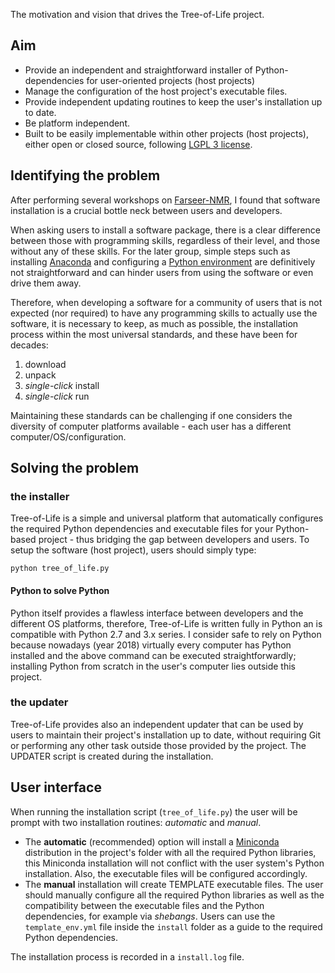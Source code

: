The motivation and vision that drives the Tree-of-Life project.

## Aim

- Provide an independent and straightforward installer of Python-dependencies for user-oriented projects (host projects)
- Manage the configuration of the host project's executable files.
- Provide independent updating routines to keep the user's installation up to date.
- Be platform independent.
- Built to be easily implementable within other projects (host projects), either open or closed source, following [LGPL 3 license](https://github.com/joaomcteixeira/Tree-of-Life/blob/master/LICENSE).

## Identifying the problem

After performing several workshops on [Farseer-NMR](https://github.com/Farseer-NMR/FarSeer-NMR), I found that software installation is a crucial bottle neck between users and developers.

When asking users to install a software package, there is a clear difference between those with programming skills, regardless of their level, and those without any of these skills. For the later group, simple steps such as installing [Anaconda](https://www.anaconda.com/) and configuring a [Python environment](https://conda.io/docs/user-guide/tasks/manage-environments.html) are definitively not straightforward and can hinder users from using the software or even drive them away.

Therefore, when developing a software for a community of users that is not expected (nor required) to have any programming skills to actually use the software, it is necessary to keep, as much as possible, the installation process within the most universal standards, and these have been for decades:

1. download
1. unpack
1. _single-click_ install
1. _single-click_ run

Maintaining these standards can be challenging if one considers the diversity of computer platforms available - each user has a different computer/OS/configuration.

## Solving the problem

### the installer

Tree-of-Life is a simple and universal platform that automatically configures the required Python dependencies and executable files for your Python-based project - thus bridging the gap between developers and users. To setup the software (host project), users should simply type:

```
python tree_of_life.py
```

#### Python to solve Python

Python itself provides a flawless interface between developers and the different OS platforms, therefore, Tree-of-Life is written fully in Python an is compatible with Python 2.7 and 3.x series. I consider safe to rely on Python because nowadays (year 2018) virtually every computer has Python installed and the above command can be executed straightforwardly; installing Python from scratch in the user's computer lies outside this project.

### the updater

Tree-of-Life provides also an independent updater that can be used by users to maintain their project's installation up to date, without requiring Git or performing any other task outside those provided by the project. The UPDATER script is created during the installation.

## User interface

When running the installation script (`tree_of_life.py`) the user will be prompt with two installation routines: _automatic_ and _manual_. 
 
- The **automatic** (recommended) option will install a [Miniconda](https://conda.io/miniconda.html) distribution in the project's folder with all the required Python libraries, this Miniconda installation will not conflict with the user system's Python installation. Also, the executable files will be configured accordingly.
- The **manual** installation will create TEMPLATE executable files. The user should manually configure all the required Python libraries as well as the compatibility between the executable files and the Python dependencies, for example via _shebangs_. Users can use the `template_env.yml` file inside the `install` folder as a guide to the required Python dependencies.

The installation process is recorded in a `install.log` file.
